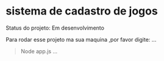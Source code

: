 <h1>sistema de cadastro de jogos</h1>

Status do projeto: Em desenvolvimento

Para rodar esse projeto ma sua maquina ,por favor digite:
...
>  Node app.js
...
